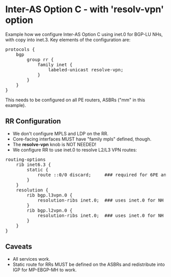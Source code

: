 # Inter-AS Option C - with 'resolv-vpn' option

Example how we configure Inter-AS Option C using inet.0 for BGP-LU NHs, with copy into inet.3.
Key elements of the configuration are:

<pre>
protocols {
    bgp
        group rr {
            family inet {
                labeled-unicast resolve-vpn;
            }
        }
    }
}
</pre>

This needs to be configured on all PE routers, ASBRs ("mm" in this example).

## RR Configuration

* We don't configure MPLS and LDP on the RR.
* Core-facing interfaces MUST have "family mpls" defined, though.
* The **resolve-vpn** knob is NOT NEEDED!
* We configure RR to use inet.0 to resolve L2/L3 VPN routes:

<pre>
routing-options
    rib inet6.3 {
        static {
            route ::0/0 discard;     ### required for 6PE and 6VPE NHs to get resolved
        }
    }
    resolution {
        rib bgp.l3vpn.0 {
            resolution-ribs inet.0;  ### uses inet.0 for NH resolution for L3VPNs
        }
        rib bgp.l2vpn.0 {
            resolution-ribs inet.0;  ### uses inet.0 for NH resolution for L2VPNs
        }
    }
}
</pre>

## Caveats

* All services work.
* Static route for RRs MUST be defined on the ASBRs and redistribute into IGP for MP-EBGP-MH to work.

